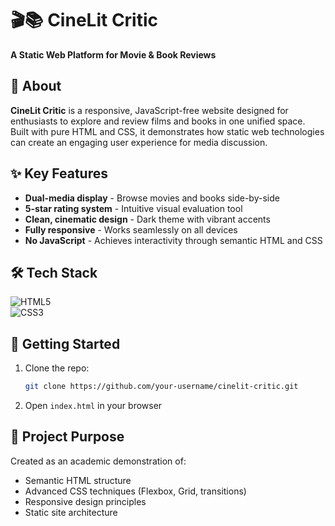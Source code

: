 # 🎬📚 CineLit Critic  
**A Static Web Platform for Movie & Book Reviews**  

## 🌟 About  
**CineLit Critic** is a responsive, JavaScript-free website designed for enthusiasts to explore and review films and books in one unified space. Built with pure HTML and CSS, it demonstrates how static web technologies can create an engaging user experience for media discussion.  

## ✨ Key Features  
- **Dual-media display** - Browse movies and books side-by-side  
- **5-star rating system** - Intuitive visual evaluation tool  
- **Clean, cinematic design** - Dark theme with vibrant accents  
- **Fully responsive** - Works seamlessly on all devices  
- **No JavaScript** - Achieves interactivity through semantic HTML and CSS  

## 🛠️ Tech Stack  
![HTML5](https://img.shields.io/badge/-HTML5-E34F26?logo=html5&logoColor=white)  
![CSS3](https://img.shields.io/badge/-CSS3-1572B6?logo=css3&logoColor=white)  

## 🚀 Getting Started  
1. Clone the repo:  
   ```bash
   git clone https://github.com/your-username/cinelit-critic.git
   ```
2. Open `index.html` in your browser  

## 📜 Project Purpose  
Created as an academic demonstration of:  
- Semantic HTML structure  
- Advanced CSS techniques (Flexbox, Grid, transitions)  
- Responsive design principles  
- Static site architecture  
